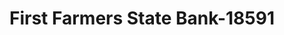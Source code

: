 ---
f_zip-code: 47471
f_state-code: IN
title: First Farmers State Bank-18591
f_phone: 812-875-3021
f_city-only: Worthington
f_address: 210 East Main Street Worthington
f_location-unique-id: '18591'
slug: first-farmers-state-bank-18591
updated-on: '2024-05-30T13:46:58.046Z'
created-on: '2024-05-30T13:36:59.803Z'
published-on: '2024-05-30T13:54:32.469Z'
f_city-state: cms/city/worthington-in.md
f_company: cms/company/first-farmers-state-bank.md
f_state: cms/state/indiana.md
layout: '[payday-loan].html'
tags: payday-loan
---